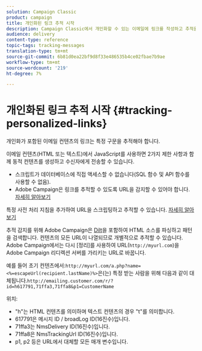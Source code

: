```yaml
---
solution: Campaign Classic
product: campaign
title: 개인화된 링크 추적 시작
description: Campaign Classic에서 개인화할 수 있는 이메일에 링크를 작성하고 추적을 지원하는 방법을 알아봅니다.
audience: delivery
content-type: reference
topic-tags: tracking-messages
translation-type: tm+mt
source-git-commit: 6b81d0ea22bf9d8f33e486535b4ce02fbae7b9ae
workflow-type: tm+mt
source-wordcount: '219'
ht-degree: 7%

---
```



# 개인화된 링크 추적 시작 {#tracking-personalized-links}

개인화가 포함된 이메일 컨텐츠의 링크는 특정 구문을 추적해야 합니다.

이메일 컨텐츠(HTML 또는 텍스트)에서 JavaScript를 사용하면 2가지 제한 사항과 함께 동적 컨텐츠를 생성하고 수신자에게 전송할 수 있습니다.

* 스크립트가 데이터베이스에 직접 액세스할 수 없습니다(SQL 함수 및 API 함수를 사용할 수 없음).
* Adobe Campaign은 링크를 추적할 수 있도록 URL을 감지할 수 있어야 합니다. [자세히 알아보기](detecting-tracking-urls.md)

특정 사전 처리 지침을 추가하여 URL을 스크립팅하고 추적할 수 있습니다. [자세히 알아보기](pre-processing-instructions.md)

추적 감지를 위해 Adobe Campaign은 [Dilt](http://www.html-tidy.org/)을 포함하여 HTML 소스를 파싱하고 패턴을 검색합니다. 컨텐츠의 모든 URL이 나열되므로 개별적으로 추적할 수 있습니다. Adobe Campaign에서는 다시 [정리]를 사용하여 URL(`http://myurl.com`)을 Adobe Campaign 리디렉션 서버를 가리키는 URL로 바꿉니다.

예를 들어 초기 컨텐츠에서:`http://myurl.com/a.php?name=<%=escapeUrl(recipient.lastName)%>`은(는) 특정 받는 사람을 위해 다음과 같이 대체됩니다.`http://emailing.customer.com/r/?id=h617791,71ffa3,71ffa8&p1=CustomerName`

위치:

* &quot;h&quot;는 HTML 컨텐츠를 의미하며 텍스트 컨텐츠의 경우 &quot;t&quot;를 의미합니다.
* 617791은 메시지 ID / broadLog ID(16진수)입니다.
* 71ffa3는 NmsDelivery ID(16진수)입니다.
* 71ffa8은 NmsTrackingUrl ID(16진수)입니다.
* p1, p2 등은 URL에서 대체할 모든 매개 변수입니다.
